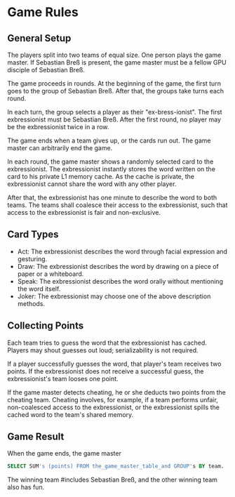 # Game Rules

## General Setup

The players split into two teams of equal size. One person plays the game master.
If Sebastian Breß is present, the game master must be a fellow GPU disciple of
Sebastian Breß.

The game proceeds in rounds. At the beginning of the game, the first turn goes
to the group of Sebastian Breß. After that, the groups take turns each round.

In each turn, the group selects a player as their "ex-bress-ionist". The first
exbressionist must be Sebastian Breß. After the first round, no player may be
the exbressionist twice in a row.

The game ends when a team gives up, or the cards run out. The game master can
arbitrarily end the game.

In each round, the game master shows a randomly selected card to the exbressionist.
The exbressionist instantly stores the word written on the card to his private
L1 memory cache. As the cache is private, the exbressionist cannot share the word
with any other player.

After that, the exbressionist has one minute to describe the word to both teams.
The teams shall coalesce their access to the exbressionist, such that access to
the exbressionist is fair and non-exclusive.

## Card Types

- Act:   The exbressionist describes the word through facial expression and gesturing.
- Draw:  The exbressionist describes the word by drawing on a piece of paper or a whiteboard.
- Speak: The exbressionist describes the word orally without mentioning the word itself.
- Joker: The exbressionist may choose one of the above description methods.

## Collecting Points

Each team tries to guess the word that the exbressionist has cached. Players may
shout guesses out loud; serializability is not required.

If a player successfully guesses the word, that player's team receives two points.
If the exbressionist does not receive a successful guess, the exbressionist's team
looses one point.

If the game master detects cheating, he or she deducts two points from the
cheating team. Cheating involves, for example, if a team performs unfair,
non-coalesced access to the exbressionist, or the exbressionist spills the cached
word to the team's shared memory.

## Game Result

When the game ends, the game master
```SQL
SELECT SUM's (points) FROM the_game_master_table_and GROUP's BY team.
```

The winning team #includes Sebastian Breß, and the other winning team also has fun.
